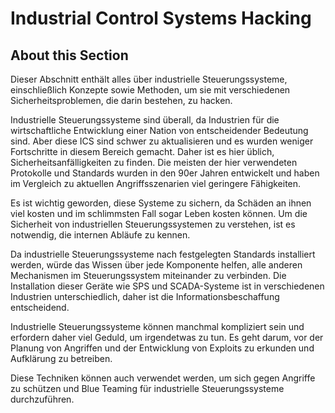 # Industrial Control Systems Hacking

## About this Section

Dieser Abschnitt enthält alles über industrielle Steuerungssysteme, einschließlich Konzepte sowie Methoden, um sie mit verschiedenen Sicherheitsproblemen, die darin bestehen, zu hacken.

Industrielle Steuerungssysteme sind überall, da Industrien für die wirtschaftliche Entwicklung einer Nation von entscheidender Bedeutung sind. Aber diese ICS sind schwer zu aktualisieren und es wurden weniger Fortschritte in diesem Bereich gemacht. Daher ist es hier üblich, Sicherheitsanfälligkeiten zu finden. Die meisten der hier verwendeten Protokolle und Standards wurden in den 90er Jahren entwickelt und haben im Vergleich zu aktuellen Angriffsszenarien viel geringere Fähigkeiten.

Es ist wichtig geworden, diese Systeme zu sichern, da Schäden an ihnen viel kosten und im schlimmsten Fall sogar Leben kosten können. Um die Sicherheit von industriellen Steuerungssystemen zu verstehen, ist es notwendig, die internen Abläufe zu kennen.

Da industrielle Steuerungssysteme nach festgelegten Standards installiert werden, würde das Wissen über jede Komponente helfen, alle anderen Mechanismen im Steuerungssystem miteinander zu verbinden. Die Installation dieser Geräte wie SPS und SCADA-Systeme ist in verschiedenen Industrien unterschiedlich, daher ist die Informationsbeschaffung entscheidend.

Industrielle Steuerungssysteme können manchmal kompliziert sein und erfordern daher viel Geduld, um irgendetwas zu tun. Es geht darum, vor der Planung von Angriffen und der Entwicklung von Exploits zu erkunden und Aufklärung zu betreiben.

Diese Techniken können auch verwendet werden, um sich gegen Angriffe zu schützen und Blue Teaming für industrielle Steuerungssysteme durchzuführen.
